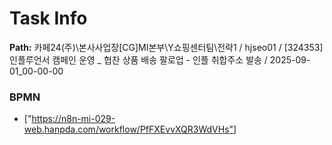 # Task Info

**Path:** 카페24(주)\본사사업장\[CG]MI본부\Y쇼핑센터팀\전략1 / hjseo01 / [324353] 인플루언서 캠페인 운영 _ 협찬 상품 배송 팔로업 - 인플 취합주소 발송 / 2025-09-01_00-00-00

### BPMN
- ["https://n8n-mi-029-web.hanpda.com/workflow/PfFXEvvXQR3WdVHs"]

